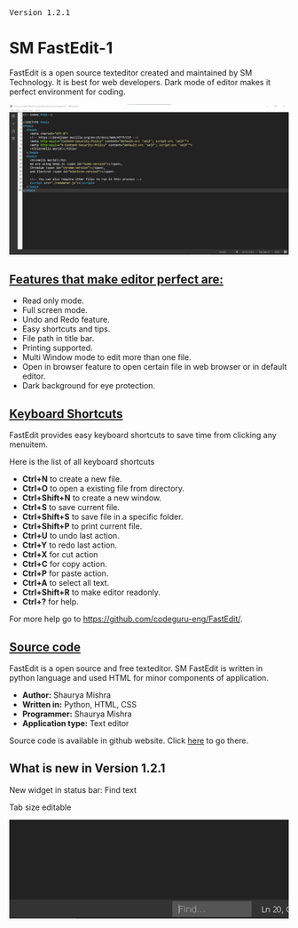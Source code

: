 <pre>Version 1.2.1</pre>

<h1> SM FastEdit-1 </h1>
        <p> FastEdit is a open source texteditor created and maintained by SM Technology. It is best for web developers. Dark mode of editor makes it perfect environment for coding.</p>
        <img src="screenShot2.png">
        <h2><u>Features that make editor perfect are:</u></h2>
        <ul>
            <li>Read only mode.</li>
            <li>Full screen mode.</li>
            <li>Undo and Redo feature.</li>
            <li>Easy shortcuts and tips.</li>
            <li>File path in title bar.</li>
            <li>Printing supported.</li>
            <li>Multi Window mode to edit more than one file.</li>
            <li>Open in browser feature to open certain file in web browser or in default editor.</li>
            <li>Dark background for eye protection.</li>
        </ul>
        <h2><u>Keyboard Shortcuts</u></h2>
        FastEdit provides easy keyboard shortcuts to save time from clicking any menuitem.
        <p>Here is the list of all keyboard shortcuts</p>
        <ul>
            <li><b>Ctrl+N</b> to create a new file.</li>
            <li><b>Ctrl+O</b> to open a existing file from directory.</li>
            <li><b>Ctrl+Shift+N</b> to create a new window.</li>
            <li><b>Ctrl+S</b> to save current file.</li>
            <li><b>Ctrl+Shift+S</b> to save file in a specific folder.</li>
            <li><b>Ctrl+Shift+P</b> to print current file.</li>
            <li><b>Ctrl+U</b> to undo last action.</li>
            <li><b>Ctrl+Y</b> to redo last action.</li>
            <li><b>Ctrl+X</b> for cut action</li>
            <li><b>Ctrl+C</b> for copy action.</li>
            <li><b>Ctrl+P</b> for paste action.</li>
            <li><b>Ctrl+A</b> to select all text.</li>
            <li><b>Ctrl+Shift+R</b> to make editor readonly.</li>
            <li><b>Ctrl+?</b> for help.</li>
        </ul>
        <p>For more help go to <a href="https://github.com/codeguru-eng/FastEdit/">https://github.com/codeguru-eng/FastEdit/</a>.</p>
        <p></p>
        <p></p>
        <h2><u>Source code</u></h2>
        <p>FastEdit is a open source and free texteditor. SM FastEdit is written in python language and used HTML for minor components of application.</p>
        <ul>    
            <li><b>Author:</b> Shaurya Mishra</li>
            <li><b>Written in:</b> Python, HTML, CSS</li>
            <li><b>Programmer:</b> Shaurya Mishra</li>
            <li><b>Application type:</b> Text editor</li>
        </ul>
        <p> Source code is available in github website. Click <a href="https://github.com/codeguru-eng/SM-FastEdit/blob/main/form.py">here</a> to go there.</p>
        <h2> What is new in Version 1.2.1</h2>
        <p> New widget in status bar: Find text </p>
        <p> Tab size editable </p>
        <img src="findShot.png">
